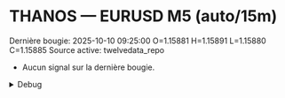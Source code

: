 # THANOS — EURUSD M5 (auto/15m)
Dernière bougie: 2025-10-10 09:25:00  O=1.15881  H=1.15891  L=1.15880  C=1.15885
Source active: twelvedata_repo

- Aucun signal sur la dernière bougie.

<details><summary>Debug</summary>

- TD_API_KEY manquant.

</details>